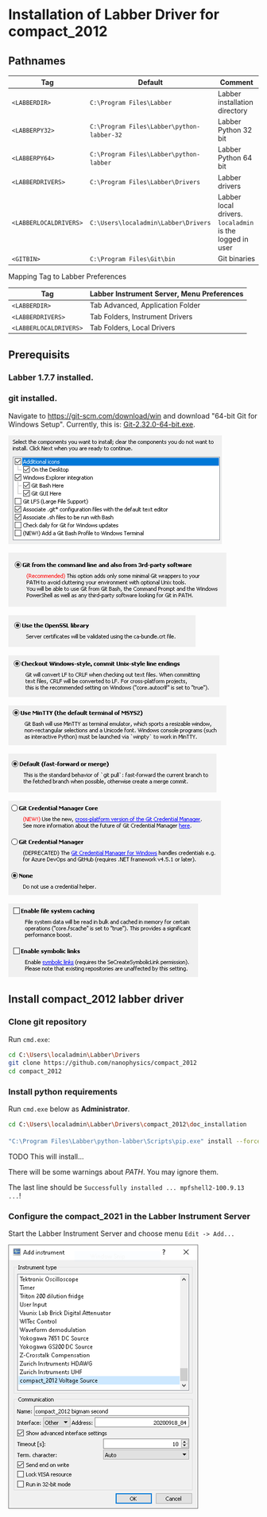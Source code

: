 # Installation of Labber Driver for compact_2012

## Pathnames

Tag | Default | Comment
-- | -- | --
`<LABBERDIR>` | `C:\Program Files\Labber` | Labber installation directory
`<LABBERPY32>` | `C:\Program Files\Labber\python-labber-32` | Labber Python 32 bit
`<LABBERPY64>` | `C:\Program Files\Labber\python-labber` | Labber Python 64 bit
`<LABBERDRIVERS>` | `C:\Program Files\Labber\Drivers` | Labber drivers
`<LABBERLOCALDRIVERS>` | `C:\Users\localadmin\Labber\Drivers` | Labber local drivers. `localadmin` is the logged in user
`<GITBIN>` | `C:\Program Files\Git\bin` | Git binaries

Mapping Tag to Labber Preferences

Tag        | Labber Instrument Server, Menu Preferences
-- | --
`<LABBERDIR>` | Tab Advanced, Application Folder
`<LABBERDRIVERS>` | Tab Folders, Instrument Drivers
`<LABBERLOCALDRIVERS>` | Tab Folders, Local Drivers


## Prerequisits

### Labber 1.7.7 installed.

### git installed.

Navigate to https://git-scm.com/download/win and download "64-bit Git for Windows Setup". Currently, this is: [Git-2.32.0-64-bit.exe](https://github.com/git-for-windows/git/releases/download/v2.32.0.windows.1/Git-2.32.0-64-bit.exe).

![GIT A](images/installation_git_a.png "GIT A")

![GIT B](images/installation_git_b.png "GIT B")

![GIT C](images/installation_git_c.png "GIT C")

![GIT D](images/installation_git_d.png "GIT D")

![GIT E](images/installation_git_e.png "GIT E")

![GIT F](images/installation_git_f.png "GIT F")

![GIT G](images/installation_git_g.png "GIT G")

![GIT H](images/installation_git_h.png "GIT H")

## Install compact_2012 labber driver

### Clone git repository

Run `cmd.exe`:
```bash
cd C:\Users\localadmin\Labber\Drivers
git clone https://github.com/nanophysics/compact_2012
cd compact_2012
```

### Install python requirements

Run `cmd.exe` below as **Administrator**.
```bash
cd C:\Users\localadmin\Labber\Drivers\compact_2012\doc_installation

"C:\Program Files\Labber\python-labber\Scripts\pip.exe" install --force-reinstall --no-cache-dir -r requirements.txt
```
TODO This will install...

There will be some warnings about *PATH*. You may ignore them.

The last line should be `Successfully installed ... mpfshell2-100.9.13 ...`!

### Configure the compact_2021 in the Labber Instrument Server

Start the Labber Instrument Server and choose menu `Edit -> Add...`

![LABBER ADD](images/installation_labber_add.png "LABBER ADD")
